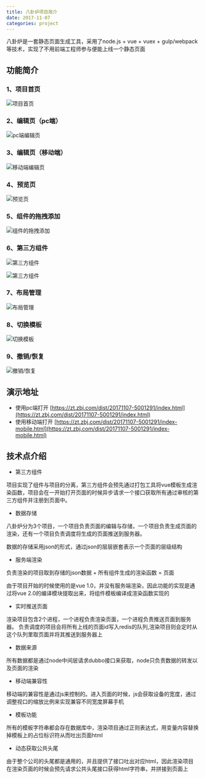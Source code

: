 ```yaml
---
title: 八卦炉项目简介
date: 2017-11-07
categories: project
---
```


八卦炉是一套静态页面生成工具，采用了node.js + vue + vuex + gulp/webpack等技术，实现了不用前端工程师参与便能上线一个静态页面

## 功能简介

### 1、项目首页

![项目首页](https://raw.githubusercontent.com/lyhper/blog-markdown/master/img/bgl-home.jpg)

### 2、编辑页（pc端）

![pc端编辑页](https://raw.githubusercontent.com/lyhper/blog-markdown/master/img/bgl-edit-pc.jpg)

### 3、编辑页（移动端）

![移动端编辑页](https://raw.githubusercontent.com/lyhper/blog-markdown/master/img/bgl-edit-mobile.jpg)

### 4、预览页

![预览页](https://raw.githubusercontent.com/lyhper/blog-markdown/master/img/bgl-preview.jpg)

### 5、组件的拖拽添加

![组件的拖拽添加](https://raw.githubusercontent.com/lyhper/blog-markdown/master/img/bgl-drag.gif)

### 6、第三方组件

![第三方组件](https://raw.githubusercontent.com/lyhper/blog-markdown/master/img/bgl-third-component.jpg)

![第三方组件](https://raw.githubusercontent.com/lyhper/blog-markdown/master/img/bgl-third-component.gif)

### 7、布局管理

![布局管理](https://raw.githubusercontent.com/lyhper/blog-markdown/master/img/bgl-layout.gif)

### 8、切换模板

![切换模板](https://raw.githubusercontent.com/lyhper/blog-markdown/master/img/bgl-switch-template.gif)

### 9、撤销/恢复

![撤销/恢复](https://raw.githubusercontent.com/lyhper/blog-markdown/master/img/bgl-undo-redo.gif)

## 演示地址

- 使用pc端打开
[https://zt.zbj.com/dist/20171107-5001291/index.html](https://zt.zbj.com/dist/20171107-5001291/index.html)
- 使用移动端打开
[https://zt.zbj.com/dist/20171107-5001291/index-mobile.html](https://zt.zbj.com/dist/20171107-5001291/index-mobile.html)

## 技术点介绍

- 第三方组件

项目实现了组件与项目的分离，第三方组件会预先通过打包工具将vue模板生成渲染函数，项目会在一开始打开页面的时候异步请求一个接口获取所有通过审核的第三方组件并注册到页面中。

- 数据存储

八卦炉分为3个项目，一个项目负责页面的编辑与存储，一个项目负责生成页面的渲染，还有一个项目负责调度将生成的页面推送到服务器。

数据的存储采用json的形式，通过json的层层嵌套表示一个页面的层级结构

- 服务端渲染

负责渲染的项目取到存储的json数据 + 所有组件生成的渲染函数 = 页面

由于项目开始的时候使用的是vue 1.0，并没有服务端渲染，因此功能的实现是通过将vue 2.0的编译模块提取出来，将组件模板编译成渲染函数实现的

- 实时推送页面

渲染项目包含2个进程，一个进程负责渲染页面，一个进程负责推送页面到服务器。
负责调度的项目会将所有上线的页面id写入redis的队列,渲染项目则会定时从这个队列里取页面并将其推送到服务器上

- 数据来源

所有数据都是通过node中间层请求dubbo接口来获取，node只负责数据的转发以及页面的渲染

- 移动端兼容性

移动端的兼容性是通过js来控制的。进入页面的时候，js会获取设备的宽度，通过调整视口的缩放比例来实现兼容不同宽度屏幕手机

- 模板功能

所有的模板字符串都会存在数据库中，渲染项目通过正则表达式，用变量内容替换掉模板上的占位标识符从而吐出页面html

- 动态获取公共头尾

由于整个公司的头尾都是通用的，并且提供了接口吐出对应html，因此渲染项目在渲染页面的时候会预先请求公共头尾接口获得html字符串，并拼接到页面上